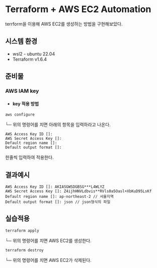 # Terraform + AWS EC2 Automation
terrform을 이용해 AWS EC2를 생성하는 방법을 구현해보았다.
                         
   
## 시스템 환경


- wsl2 - ubuntu 22.04
- Terraform v1.6.4

## 준비물

### AWS IAM key    

* #### key 적용 방법 <br>
```
aws configure
```
└─ 위의 명령어를 치면 아래의 항목을 입력하라고 나온다.
```
AWS Access Key ID []: 
AWS Secret Access Key []: 
Default region name []: 
Default output format []:
```

한줄씩 입력하여 적용한다.



결과예시
---
```
AWS Access Key ID []: AKIASGWSDGBSG***L4WLYZ
AWS Secret Access Key []: Z4ijhHNVLdbvis**RVls0a5Oasl+XbKuD95LsKf
Default region name []: ap-northeast-2 // 서울지역
Default output format []: json // json형식의 파일
```
## 실습적용
```
terraform apply
```
└─ 위의 명령어를 치면 AWS EC2를 생성한다.
```
terraform destroy
```
└─ 위의 명령어를 치면 AWS EC2가 삭제된다.
